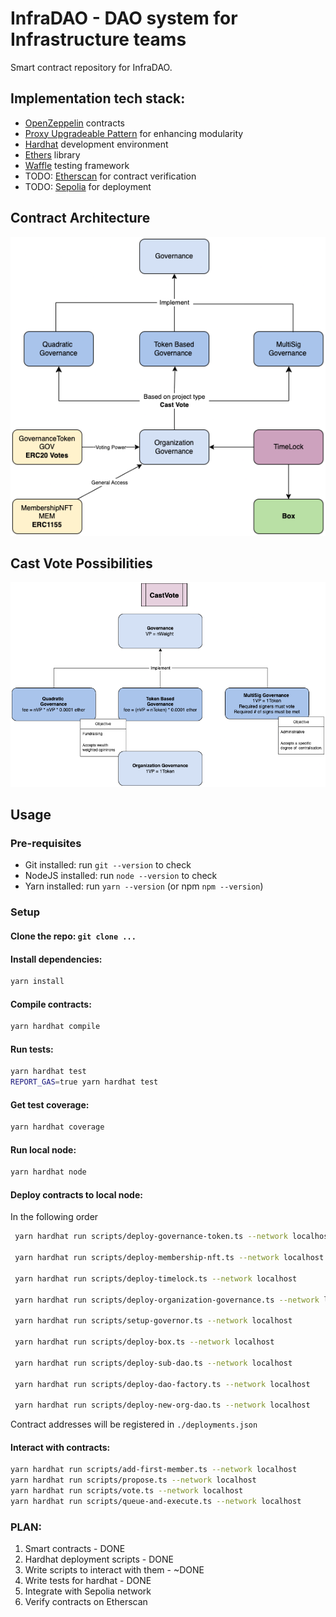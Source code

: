 # InfraDAO - DAO system for Infrastructure teams

Smart contract repository for InfraDAO.

## Implementation tech stack:

- [OpenZeppelin](https://docs.openzeppelin.com/contracts/4.x/) contracts
- [Proxy Upgradeable Pattern](https://docs.openzeppelin.com/upgrades-plugins/1.x/proxies) for enhancing modularity
- [Hardhat](https://hardhat.org/) development environment
- [Ethers](https://docs.ethers.io/v5/) library
- [Waffle](https://ethereum-waffle.readthedocs.io/en/latest/) testing framework
- TODO: [Etherscan](https://etherscan.io/) for contract verification
- TODO: [Sepolia](https://sepolia.etherscan.io/) for deployment

## Contract Architecture

<img src="./assets/contract-architecture.png" title="ContractArchitecture">

## Cast Vote Possibilities

<img src="./assets/cast-vote-diagram.png" title="CastVote">

## Usage

### Pre-requisites

- Git installed: run `git --version` to check
- NodeJS installed: run `node --version` to check
- Yarn installed: run `yarn --version` (or npm `npm --version`)

### Setup

#### Clone the repo: `git clone ...`

#### Install dependencies:

```bash
yarn install
```

#### Compile contracts:

```bash
yarn hardhat compile
```

#### Run tests:

```bash
yarn hardhat test
REPORT_GAS=true yarn hardhat test
```

#### Get test coverage:

```bash
yarn hardhat coverage
```

#### Run local node:

```bash
yarn hardhat node
```

#### Deploy contracts to local node:

In the following order

```bash
 yarn hardhat run scripts/deploy-governance-token.ts --network localhost

 yarn hardhat run scripts/deploy-membership-nft.ts --network localhost

 yarn hardhat run scripts/deploy-timelock.ts --network localhost

 yarn hardhat run scripts/deploy-organization-governance.ts --network localhost

 yarn hardhat run scripts/setup-governor.ts --network localhost

 yarn hardhat run scripts/deploy-box.ts --network localhost

 yarn hardhat run scripts/deploy-sub-dao.ts --network localhost

 yarn hardhat run scripts/deploy-dao-factory.ts --network localhost

 yarn hardhat run scripts/deploy-new-org-dao.ts --network localhost
```

Contract addresses will be registered in `./deployments.json`

#### Interact with contracts:

```bash
yarn hardhat run scripts/add-first-member.ts --network localhost
yarn hardhat run scripts/propose.ts --network localhost
yarn hardhat run scripts/vote.ts --network localhost
yarn hardhat run scripts/queue-and-execute.ts --network localhost
```

### PLAN:

1. Smart contracts - DONE
2. Hardhat deployment scripts - DONE
3. Write scripts to interact with them - ~DONE
4. Write tests for hardhat - DONE
5. Integrate with Sepolia network
6. Verify contracts on Etherscan
